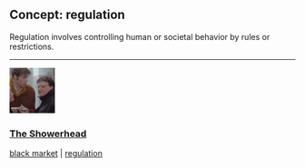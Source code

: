 ## Concept: regulation

Regulation involves controlling human or societal behavior by rules or restrictions.

<hr>
<div class="clip-listing">
<img src="media/icons/showerhead_clip2.jpg" alt="The Showerhead icon">

### [The Showerhead](/clip/72/)

[black market](/concept/black-market/) | [regulation](/concept/regulation/)
</div>

